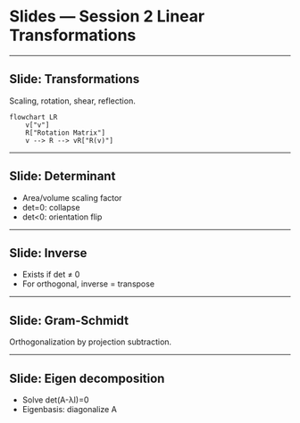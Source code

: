 
# Slides — Session 2 Linear Transformations

---  
## Slide: Transformations
Scaling, rotation, shear, reflection.

```mermaid
flowchart LR
    v["v"]
    R["Rotation Matrix"]
    v --> R --> vR["R(v)"]
```

---  
## Slide: Determinant
- Area/volume scaling factor
- det=0: collapse
- det<0: orientation flip

---  
## Slide: Inverse
- Exists if det ≠ 0
- For orthogonal, inverse = transpose

---  
## Slide: Gram-Schmidt
Orthogonalization by projection subtraction.

---  
## Slide: Eigen decomposition
- Solve det(A-λI)=0
- Eigenbasis: diagonalize A
